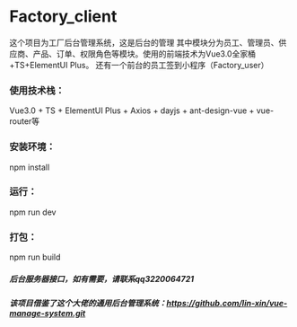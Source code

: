 # Factory_client

这个项目为工厂后台管理系统，这是后台的管理
其中模块分为员工、管理员、供应商、产品、订单、权限角色等模块。使用的前端技术为Vue3.0全家桶+TS+ElementUI Plus。
还有一个前台的员工签到小程序（Factory_user）

### 使用技术栈：

Vue3.0 + TS + ElementUI Plus + Axios + dayjs + ant-design-vue + vue-router等

### 安装环境：

npm install

### 运行：

npm run dev

### 打包：

npm run build

##### 后台服务器接口，如有需要，请联系qq3220064721
##### 该项目借鉴了这个大佬的通用后台管理系统：https://github.com/lin-xin/vue-manage-system.git
